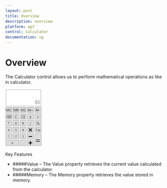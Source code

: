 ```yaml
---
layout: post
title: Overview
description: overview
platform: wpf
control: Calculator
documentation: ug
---
```


# Overview

The Calculator control allows us to perform mathematical operations as like in calculator.

![C:/Users/ApoorvahR/Desktop/1.png](Overview_images/Overview_img1.png)


Key Features

* #####Value – The Value property retrieves the current value calculated from the calculator.
* #####Memory – The Memory property retrieves the value stored in memory.



